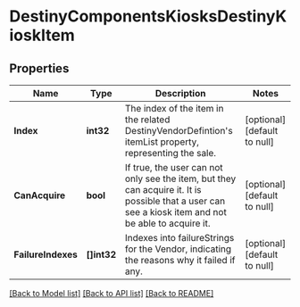 # DestinyComponentsKiosksDestinyKioskItem

## Properties
Name | Type | Description | Notes
------------ | ------------- | ------------- | -------------
**Index** | **int32** | The index of the item in the related DestinyVendorDefintion&#39;s itemList property, representing the sale. | [optional] [default to null]
**CanAcquire** | **bool** | If true, the user can not only see the item, but they can acquire it. It is possible that a user can see a kiosk item and not be able to acquire it. | [optional] [default to null]
**FailureIndexes** | **[]int32** | Indexes into failureStrings for the Vendor, indicating the reasons why it failed if any. | [optional] [default to null]

[[Back to Model list]](../README.md#documentation-for-models) [[Back to API list]](../README.md#documentation-for-api-endpoints) [[Back to README]](../README.md)


